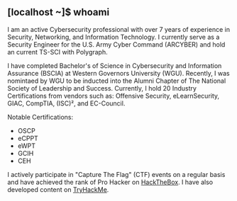 ## [localhost ~]$ whoami

I am an active Cybersecurity professional with over 7 years of experience in Security, Networking, and Information Technology. I currently serve as a Security Engineer for the U.S. Army Cyber Command (ARCYBER) and hold an current TS-SCI with Polygraph. 

I have completed Bachelor's of Science in Cybersecurity and Information Assurance (BSCIA) at Western Governors University (WGU). Recently, I was nomintaed by WGU to be inducted into the Alumni Chapter of The National Society of Leadership and Success. Currently, I hold 20 Industry Certifications from vendors such as: Offensive Security, eLearnSecurity, GIAC, CompTIA, (ISC)², and EC-Council.

Notable Certifications:
- OSCP
- eCPPT
- eWPT
- GCIH
- CEH

I actively participate in "Capture The Flag" (CTF) events on a regular basis and have achieved the rank of Pro Hacker on [HackTheBox](https://www.hackthebox.com/home/users/profile/167576). I have also developed content on [TryHackMe](https://www.tryhackme.com/jr/beskarnights). 
